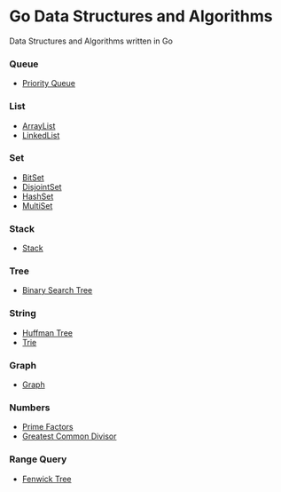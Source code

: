 # Go Data Structures and Algorithms
Data Structures and Algorithms written in Go

### Queue
- [Priority Queue](https://github.com/andrewass/go-datastructures-algorithms/blob/main/queue/priorityqueue/priorityqueue.go)

### List
- [ArrayList](https://github.com/andrewass/go-datastructures-algorithms/blob/main/list/arraylist/arraylist.go)
- [LinkedList](https://github.com/andrewass/go-datastructures-algorithms/blob/main/list/linkedlist/linkedlist.go)

### Set
- [BitSet](https://github.com/andrewass/go-datastructures-algorithms/blob/main/set/bitset/bitset.go)
- [DisjointSet](https://github.com/andrewass/go-datastructures-algorithms/blob/main/set/disjointset/disjointset.go)
- [HashSet](https://github.com/andrewass/go-datastructures-algorithms/blob/main/set/hashset/hashset.go)
- [MultiSet](https://github.com/andrewass/go-datastructures-algorithms/blob/main/set/multiset/multiset.go)

### Stack
- [Stack](https://github.com/andrewass/go-datastructures-algorithms/blob/main/stack/stack.go)

### Tree
- [Binary Search Tree](https://github.com/andrewass/go-datastructures-algorithms/blob/main/tree/binarysearchtree/binarysearchtree.go)

### String
- [Huffman Tree](https://github.com/andrewass/go-datastructures-algorithms/blob/main/string/huffmantree/huffmantree.go)
- [Trie](https://github.com/andrewass/go-datastructures-algorithms/blob/main/string/trie/trie.go)

### Graph
- [Graph](https://github.com/andrewass/go-datastructures-algorithms/blob/main/graph/graph.go)

### Numbers
- [Prime Factors](https://github.com/andrewass/go-datastructures-algorithms/blob/main/numbers/numbers.go)
- [Greatest Common Divisor]()

### Range Query
- [Fenwick Tree](https://github.com/andrewass/go-datastructures-algorithms/blob/main/rangequery/fenwicktree/fenwicktree.go)
